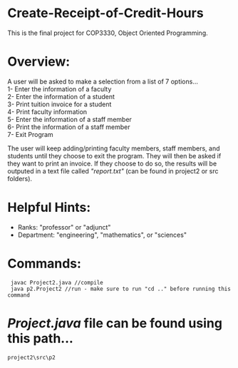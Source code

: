 # **Create-Receipt-of-Credit-Hours**

This is the final project for COP3330, Object Oriented Programming.

# Overview:
 A user will be asked to make a selection from a list of 7 options...  
 1- Enter the information of a faculty  
 2- Enter the information of a student  
 3- Print tuition invoice for a student  
 4- Print faculty information  
 5- Enter the information of a staff member  
 6- Print the information of a staff member  
 7- Exit Program  

 The user will keep adding/printing faculty members, staff members, and students until they choose to exit the program. They will then be asked if they want to print an invoice. If they choose to do so, the results will be outputed in a text file called _"report.txt"_ (can be found in project2 or src folders). 

# Helpful Hints:
 - Ranks: "professor" or "adjunct"
 - Department: "engineering", "mathematics", or "sciences"

# Commands:
```
 javac Project2.java //compile
 java p2.Project2 //run - make sure to run "cd .." before running this command
```

# _Project.java_ file can be found using this path...  
`project2\src\p2`
